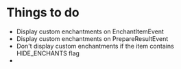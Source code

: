 # Things to do
* Display custom enchantments on EnchantItemEvent
* Display custom enchantments on PrepareResultEvent
* Don't display custom enchantments if the item contains HIDE_ENCHANTS flag
* 